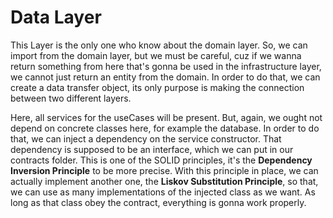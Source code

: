 # Data Layer

This Layer is the only one who know about the domain layer. So, we can import 
from the domain layer, but we must be careful, cuz if we wanna return something 
from here that's gonna be used in the infrastructure layer, we cannot just 
return an entity from the domain. In order to do that, we can create a data transfer
object, its only purpose is making the connection between two different layers.

Here, all services for the useCases will be present. But, again, we ought not depend 
on concrete classes here, for example the database. In order to do that, we can inject 
a dependency on the service constructor. That dependency is supposed to be an interface, 
which we can put in our contracts folder. This is one of the SOLID principles, it's the
__Dependency Inversion Principle__ to be more precise. With this principle in place, 
we can actually implement another one, the __Liskov Substitution Principle__, so that, we can 
use as many implementations of the injected class as we want. As long as that class obey the 
contract, everything is gonna work properly.

